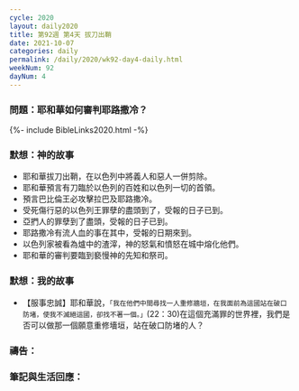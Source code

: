 ```yaml
---
cycle: 2020
layout: daily2020
title: 第92週 第4天 拔刀出鞘
date: 2021-10-07
categories: daily
permalink: /daily/2020/wk92-day4-daily.html
weekNum: 92
dayNum: 4
---
```


### 問題：耶和華如何審判耶路撒冷？

{%- include BibleLinks2020.html -%}

### 默想：神的故事
+ 耶和華拔刀出鞘，在以色列中將義人和惡人一併剪除。
+ 耶和華預言有刀臨於以色列的百姓和以色列一切的首領。
+ 預言巴比倫王必攻擊拉巴及耶路撒冷。
+ 受死傷行惡的以色列王罪孽的盡頭到了，受報的日子已到。
+ 亞捫人的罪孽到了盡頭，受報的日子已到。
+ 耶路撒冷有流人血的事在其中，受報的日期來到。
+ 以色列家被看為爐中的渣滓，神的怒氣和憤怒在城中熔化他們。
+ 耶和華的審判要臨到褻慢神的先知和祭司。

### 默想：我的故事
+ 【服事忠誠】耶和華說，`「我在他們中間尋找一人重修牆垣，在我面前為這國站在破口防堵，使我不滅絕這國，卻找不著一個。」`(22：30)在這個充滿罪的世界裡，我們是否可以做那一個願意重修墻垣，站在破口防堵的人？

### 禱告：

### 筆記與生活回應：
